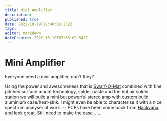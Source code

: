 ```yaml
---
title: Mini Amplifier
description: 
published: true
date: 2022-10-19T12:40:18.252Z
tags: 
editor: markdown
dateCreated: 2022-10-19T07:53:09.542Z
---
```


# Mini Amplifier

Everyone need a mini amplifier, don't they?

Using the power and awesomeness that is [Swarf-O-Mat](Swarf-O-Mat) combined with fine pitched surface mount technology, solder paste and the hot air solder station we will build a mini but powerful stereo amp with custom build aluminium case/heat-sink. I might even be able to characterise it with a nice spectrum analyser at work. -- PCBs have been come back from [Hackvana](http://www.hackvana.com/store/), and look great. Still need to make the case ......
